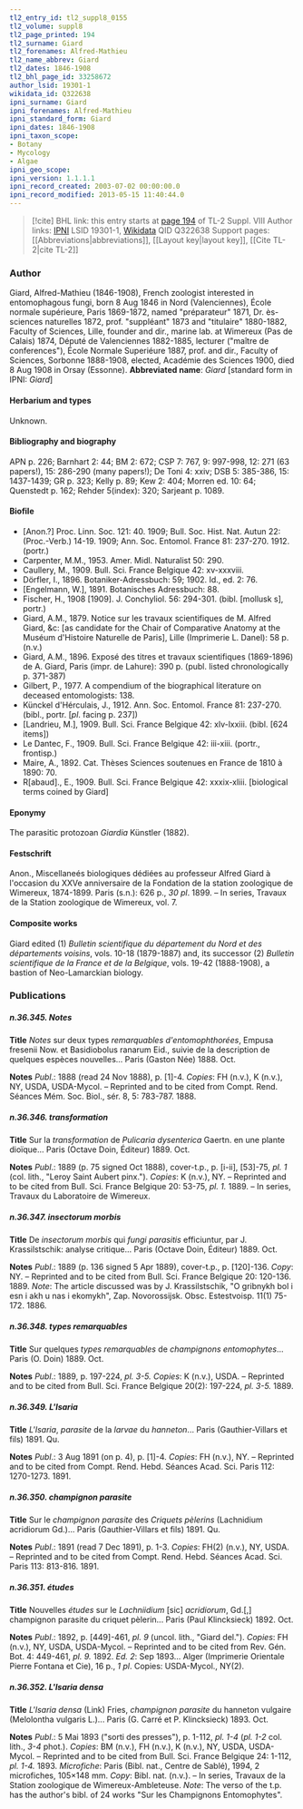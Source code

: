 ```yaml
---
tl2_entry_id: tl2_suppl8_0155
tl2_volume: suppl8
tl2_page_printed: 194
tl2_surname: Giard
tl2_forenames: Alfred-Mathieu
tl2_name_abbrev: Giard
tl2_dates: 1846-1908
tl2_bhl_page_id: 33258672
author_lsid: 19301-1
wikidata_id: Q322638
ipni_surname: Giard
ipni_forenames: Alfred-Mathieu
ipni_standard_form: Giard
ipni_dates: 1846-1908
ipni_taxon_scope: 
- Botany
- Mycology
- Algae
ipni_geo_scope: 
ipni_version: 1.1.1.1
ipni_record_created: 2003-07-02 00:00:00.0
ipni_record_modified: 2013-05-15 11:40:44.0
---
```


> [!cite] BHL link: this entry starts at [page 194](https://www.biodiversitylibrary.org/page/33258672) of TL-2 Suppl. VIII
> Author links: [IPNI](https://www.ipni.org/a/19301-1) LSID 19301-1, [Wikidata](https://www.wikidata.org/wiki/Q322638) QID Q322638
> Support pages: [[Abbreviations|abbreviations]], [[Layout key|layout key]], [[Cite TL-2|cite TL-2]]

### Author

Giard, Alfred-Mathieu (1846-1908), French zoologist interested in entomophagous fungi, born 8 Aug 1846 in Nord (Valenciennes), École normale supérieure, Paris 1869-1872, named "préparateur" 1871, Dr. ès-sciences naturelles 1872, prof. "suppléant" 1873 and "titulaire" 1880-1882, Faculty of Sciences, Lille, founder and dir., marine lab. at Wimereux (Pas de Calais) 1874, Député de Valenciennes 1882-1885, lecturer ("maître de conferences"), École Normale Superiéure 1887, prof. and dir., Faculty of Sciences, Sorbonne 1888-1908, elected, Académie des Sciences 1900, died 8 Aug 1908 in Orsay (Essonne). 
**Abbreviated name**: *Giard* \[standard form in IPNI: *Giard*\]

#### Herbarium and types

Unknown.

#### Bibliography and biography

APN p. 226; Barnhart 2: 44; BM 2: 672; CSP 7: 767, 9: 997-998, 12: 271 (63 papers!), 15: 286-290 (many papers!); De Toni 4: xxiv; DSB 5: 385-386, 15: 1437-1439; GR p. 323; Kelly p. 89; Kew 2: 404; Morren ed. 10: 64; Quenstedt p. 162; Rehder 5(index): 320; Sarjeant p. 1089.

#### Biofile

- \[Anon.?\] Proc. Linn. Soc. 121: 40. 1909; Bull. Soc. Hist. Nat. Autun 22: (Proc.-Verb.) 14-19. 1909; Ann. Soc. Entomol. France 81: 237-270. 1912. (portr.)
- Carpenter, M.M., 1953. Amer. Midl. Naturalist 50: 290.
- Caullery, M., 1909. Bull. Sci. France Belgique 42: xv-xxxviii.
- Dörfler, I., 1896. Botaniker-Adressbuch: 59; 1902. Id., ed. 2: 76.
- \[Engelmann, W.\], 1891. Botanisches Adressbuch: 88.
- Fischer, H., 1908 \[1909\]. J. Conchyliol. 56: 294-301. (bibl. \[mollusk s\], portr.)
- Giard, A.M., 1879. Notice sur les travaux scientifiques de M. Alfred Giard, &c: \[as candidate for the Chair of Comparative Anatomy at the Muséum d'Histoire Naturelle de Paris\], Lille (Imprimerie L. Danel): 58 p. (n.v.)
- Giard, A.M., 1896. Exposé des titres et travaux scientifiques (1869-1896) de A. Giard, Paris (impr. de Lahure): 390 p. (publ. listed chronologically p. 371-387)
- Gilbert, P., 1977. A compendium of the biographical literature on deceased entomologists: 138.
- Künckel d'Hérculais, J., 1912. Ann. Soc. Entomol. France 81: 237-270. (bibl., portr. \[*pl*. facing p. 237\])
- \[Landrieu, M.\], 1909. Bull. Sci. France Belgique 42: xlv-lxxiii. (bibl. \[624 items\])
- Le Dantec, F., 1909. Bull. Sci. France Belgique 42: iii-xiii. (portr., frontisp.)
- Maire, A., 1892. Cat. Thèses Sciences soutenues en France de 1810 à 1890: 70.
- R\[abaud\]., E., 1909. Bull. Sci. France Belgique 42: xxxix-xliii. \[biological terms coined by Giard\]

#### Eponymy

The parasitic protozoan *Giardia* Künstler (1882).

#### Festschrift

Anon., Miscellaneés biologiques dédiées au professeur Alfred Giard à l'occasion du XXVe anniversaire de la Fondation de la station zoologique de Wimereux, 1874-1899. Paris (s.n.): 626 p., *30 pl*. 1899. – In series, Travaux de la Station zoologique de Wimereux, vol. 7.

#### Composite works

Giard edited (1) *Bulletin scientifique du département du Nord et des départements voisins*, vols. 10-18 (1879-1887) and, its successor (2) *Bulletin scientifique de la France et de la Belgique*, vols. 19-42 (1888-1908), a bastion of Neo-Lamarckian biology.

### Publications

##### n.36.345. Notes

**Title**
*Notes* sur deux types *remarquables d'entomophthorées*, Empusa fresenii Now. et Basidiobolus ranarum Eid., suivie de la description de quelques espèces nouvelles... Paris (Gaston Née) 1888. Oct.

**Notes**
*Publ*.: 1888 (read 24 Nov 1888), p. \[1\]-4. *Copies*: FH (n.v.), K (n.v.), NY, USDA, USDA-Mycol. – Reprinted and to be cited from Compt. Rend. Séances Mém. Soc. Biol., sér. 8, 5: 783-787. 1888.

##### n.36.346. transformation

**Title**
Sur la *transformation* de *Pulicaria dysenterica* Gaertn. en une plante dioïque... Paris (Octave Doin, Éditeur) 1889. Oct.

**Notes**
*Publ*.: 1889 (p. 75 signed Oct 1888), cover-t.p., p. \[i-ii\], \[53\]-75, *pl. 1* (col. lith., "Leroy Saint Aubert pinx."). *Copies*: K (n.v.), NY. – Reprinted and to be cited from Bull. Sci. France Belgique 20: 53-75, *pl. 1.* 1889. – In series, Travaux du Laboratoire de Wimereux.

##### n.36.347. insectorum morbis

**Title**
De *insectorum morbis* qui *fungi parasitis* efficiuntur, par J. Krassilstschik: analyse critique... Paris (Octave Doin, Éditeur) 1889. Oct.

**Notes**
*Publ*.: 1889 (p. 136 signed 5 Apr 1889), cover-t.p., p. \[120\]-136. *Copy*: NY. – Reprinted and to be cited from Bull. Sci. France Belgique 20: 120-136. 1889.
*Note*: The article discussed was by J. Krassilstschik, "O gribnykh bol i esn i akh u nas i ekomykh", Zap. Novorossijsk. Obsc. Estestvoisp. 11(1) 75-172. 1886.

##### n.36.348. types remarquables

**Title**
Sur quelques *types remarquables* de *champignons entomophytes*... Paris (O. Doin) 1889. Oct.

**Notes**
*Publ*.: 1889, p. 197-224, *pl. 3-5. Copies*: K (n.v.), USDA. – Reprinted and to be cited from Bull. Sci. France Belgique 20(2): 197-224, *pl. 3-5.* 1889.

##### n.36.349. L'Isaria

**Title**
*L'Isaria*, *parasite* de la *larvae* du *hanneton*... Paris (Gauthier-Villars et fils) 1891. Qu.

**Notes**
*Publ*.: 3 Aug 1891 (on p. 4), p. \[1\]-4. *Copies*: FH (n.v.), NY. – Reprinted and to be cited from Compt. Rend. Hebd. Séances Acad. Sci. Paris 112: 1270-1273. 1891.

##### n.36.350. champignon parasite

**Title**
Sur le *champignon parasite* des *Criquets pèlerins* (Lachnidium acridiorum Gd.)... Paris (Gauthier-Villars et fils) 1891. Qu.

**Notes**
*Publ*.: 1891 (read 7 Dec 1891), p. 1-3. *Copies*: FH(2) (n.v.), NY, USDA. – Reprinted and to be cited from Compt. Rend. Hebd. Séances Acad. Sci. Paris 113: 813-816. 1891.

##### n.36.351. études

**Title**
Nouvelles *études* sur le *Lachniidium* \[sic\] *acridiorum*, Gd.\[,\] champignon parasite du criquet pèlerin... Paris (Paul Klincksieck) 1892. Oct.

**Notes**
*Publ*.: 1892, p. \[449\]-461, *pl. 9* (uncol. lith., "Giard del."). *Copies*: FH (n.v.), NY, USDA, USDA-Mycol. – Reprinted and to be cited from Rev. Gén. Bot. 4: 449-461, *pl. 9.* 1892.
*Ed. 2*: Sep 1893... Alger (Imprimerie Orientale Pierre Fontana et Cie), 16 p., *1 pl*. Copies: USDA-Mycol., NY(2).

##### n.36.352. L'Isaria densa

**Title**
*L'Isaria densa* (Link) Fries, *champignon parasite* du hanneton vulgaire (Melolontha vulgaris L.)... Paris (G. Carré et P. Klincksieck) 1893. Oct.

**Notes**
*Publ*.: 5 Mai 1893 ("sorti des presses"), p. 1-112, *pl. 1-4* (*pl. 1-2* col. lith., *3-4* phot.). *Copies*: BM (n.v.), FH (n.v.), K (n.v.), NY, USDA, USDA-Mycol. – Reprinted and to be cited from Bull. Sci. France Belgique 24: 1-112, *pl. 1-4.* 1893. *Microfiche*: Paris (Bibl. nat., Centre de Sablé), 1994, 2 microfiches, 105×148 mm. *Copy*: Bibl. nat. (n.v.). – In series, Travaux de la Station zoologique de Wimereux-Ambleteuse.
*Note*: The verso of the t.p. has the author's bibl. of 24 works "Sur les Champignons Entomophytes".

